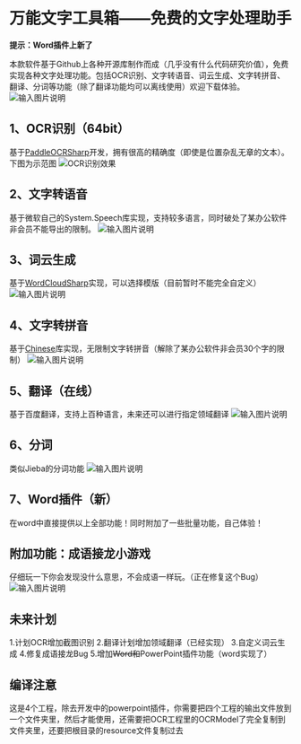 # 万能文字工具箱——免费的文字处理助手

**提示：Word插件上新了**

本款软件基于Github上各种开源库制作而成（几乎没有什么代码研究价值），免费实现各种文字处理功能。包括OCR识别、文字转语音、词云生成、文字转拼音、翻译、分词等功能（除了翻译功能均可以离线使用）欢迎下载体验。
![输入图片说明](https://github.com/QiBowen2008/SuperTextToolBox/blob/OldBranch/Pics/1.PNG?raw=true)

## 1、OCR识别（64bit）

基于[PaddleOCRSharp](https://gitee.com/raoyutian/paddle-ocrsharp)开发，拥有很高的精确度（即使是位置杂乱无章的文本）。下图为示范图
![OCR识别效果](https://github.com/QiBowen2008/SuperTextToolBox/blob/OldBranch/Pics/6.PNG?raw=true)

## 2、文字转语音

基于微软自己的System.Speech库实现，支持较多语言，同时破处了某办公软件非会员不能导出的限制。
![输入图片说明](https://github.com/QiBowen2008/SuperTextToolBox/blob/OldBranch/Pics/4.PNG?raw=true)

## 3、词云生成

基于[WordCloudSharp](https://github.com/AmmRage/WordCloudSharp)实现，可以选择模版（目前暂时不能完全自定义）
![输入图片说明](https://github.com/QiBowen2008/SuperTextToolBox/blob/OldBranch/Pics/7.PNG?raw=true)
## 4、文字转拼音

基于[Chinese](https://github.com/zmjack/Chinese)库实现，无限制文字转拼音（解除了某办公软件非会员30个字的限制）
![输入图片说明](https://github.com/QiBowen2008/SuperTextToolBox/blob/OldBranch/Pics/3.PNG?raw=true)

## 5、翻译（在线）

基于百度翻译，支持上百种语言，未来还可以进行指定领域翻译
![输入图片说明](https://github.com/QiBowen2008/SuperTextToolBox/blob/OldBranch/Pics/2.PNG?raw=true)

## 6、分词

类似Jieba的分词功能
![输入图片说明](https://github.com/QiBowen2008/SuperTextToolBox/blob/OldBranch/Pics/5.PNG?raw=true)

## **7、Word插件（新）**

在word中直接提供以上全部功能！同时附加了一些批量功能，自己体验！

## 附加功能：成语接龙小游戏

仔细玩一下你会发现没什么意思，不会成语一样玩。（正在修复这个Bug）
![输入图片说明](https://github.com/QiBowen2008/SuperTextToolBox/blob/OldBranch/Pics/8.PNG?raw=true)
## 未来计划
1.计划OCR增加截图识别
2.翻译计划增加领域翻译（已经实现）
3.自定义词云生成
4.修复成语接龙Bug
5.增加~~Word和~~PowerPoint插件功能（word实现了）

## 编译注意
这是4个工程，除去开发中的powerpoint插件，你需要把四个工程的输出文件放到一个文件夹里，然后才能使用，还需要把OCR工程里的OCRModel了完全复制到文件夹里，还要把根目录的resource文件复制过去
